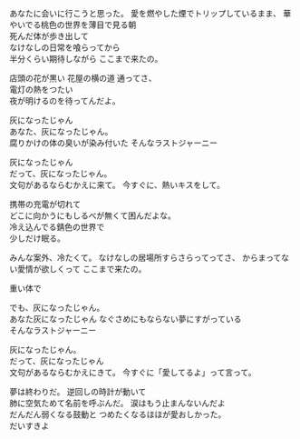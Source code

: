あなたに会いに行こうと思った。
愛を燃やした煙でトリップしているまま、
華やいでる桃色の世界を薄目で見る朝	
死んだ体が歩き出して	
なけなしの日常を喰らってから	
半分くらい期待しながら	
ここまで来たの。

店頭の花が黒い	
花屋の横の道 通ってさ、	
電灯の熱をつたい	
夜が明けるのを待ってんだよ。	

灰になったじゃん	
あなた、灰になったじゃん。	
腐りかけの体の臭いが染み付いた	
そんなラストジャーニー	

灰になったじゃん	
だって、灰になったじゃん。	
文句があるならむかえに来て。
今すぐに、熱いキスをして。

携帯の充電が切れて	
どこに向かうにもしるべが無くて困んだよな。	
冷え込んでる錆色の世界で	
少しだけ眠る。	

みんな案外、冷たくて。	
なけなしの居場所すらさらってってさ、
からまってない愛情が欲しくって	
ここまで来たの。	

重い体で	

でも、灰になったじゃん。	
あなた灰になったじゃん	
なぐさめにもならない夢にすがっている	
そんなラストジャーニー	

灰になったじゃん。	
だって、灰になったじゃん	
文句があるならむかえにきて。
今すぐに「愛してるよ」って言って。	

夢は終わりだ。	
逆回しの時計が動いて	
肺に空気ためて名前を呼ぶんだ。	
涙はもう止まんないんだよ	
だんだん弱くなる鼓動と	
つめたくなるほほが愛おしかった。	
だいすきよ	
